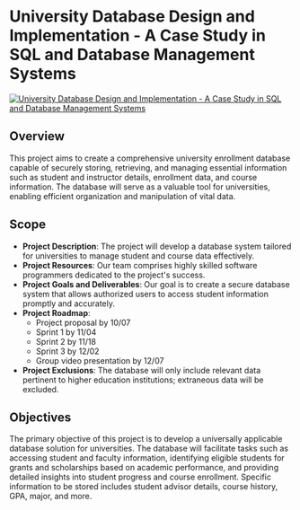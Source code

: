 # University Database Design and Implementation - A Case Study in SQL and Database Management Systems

[![University Database Design and Implementation - A Case Study in SQL and Database Management Systems](https://img.youtube.com/vi/AuuZzHXcllc/0.jpg)](https://www.youtube.com/watch?v=AuuZzHXcllc)

## Overview

This project aims to create a comprehensive university enrollment database capable of securely storing, retrieving, and managing essential information such as student and instructor details, enrollment data, and course information. The database will serve as a valuable tool for universities, enabling efficient organization and manipulation of vital data.

## Scope

- **Project Description**: The project will develop a database system tailored for universities to manage student and course data effectively.
- **Project Resources**: Our team comprises highly skilled software programmers dedicated to the project's success.
- **Project Goals and Deliverables**: Our goal is to create a secure database system that allows authorized users to access student information promptly and accurately.
- **Project Roadmap**:
  - Project proposal by 10/07
  - Sprint 1 by 11/04
  - Sprint 2 by 11/18
  - Sprint 3 by 12/02
  - Group video presentation by 12/07
- **Project Exclusions**: The database will only include relevant data pertinent to higher education institutions; extraneous data will be excluded.

## Objectives

The primary objective of this project is to develop a universally applicable database solution for universities. The database will facilitate tasks such as accessing student and faculty information, identifying eligible students for grants and scholarships based on academic performance, and providing detailed insights into student progress and course enrollment. Specific information to be stored includes student advisor details, course history, GPA, major, and more.
